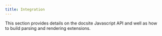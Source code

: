 ```yaml
---
title: Integration
---
```



This section provides details on the docsite Javascript API and well as how to build parsing and rendering extensions.

